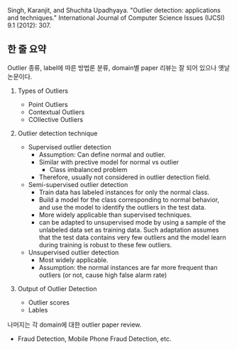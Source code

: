 <Paper review: Outlier Detection: Applications And Techniques >

Singh, Karanjit, and Shuchita Upadhyaya. "Outlier detection: applications and techniques." International Journal of Computer Science Issues (IJCSI) 9.1 (2012): 307.

## 한 줄 요약
Outlier 종류, label에 따른 방법론 분류, domain별 paper 리뷰는 잘 되어 있으나 옛날 논문이다.

1. Types of Outliers
   - Point Outliers
   - Contextual Outliers
   - COllective Outliers

2. Outlier detection technique
   - Supervised outlier detection
     - Assumption: Can define normal and outlier.
     - Similar with prective model for normal vs outlier 
       - Class imbalanced problem
     - Therefore, usually not considered in outlier detection field.
   - Semi-supervised outlier detection
     - Train data has labeled instances for only the normal class.
     - Build a model for the class corresponding to normal behavior, and use the model to identify the outliers in the test data.
     - More widely applicable than supervised techniques.
     - can be adapted to unsupervised mode by using a sample of the unlabeled data set as training data. Such adaptation assumes that the test data contains very few outliers and the model learn during training is robust to these few outliers.
   - Unsupervised outlier detection
     - Most widely applicable.
     - Assumption: the normal instances are far more frequent than outliers (or not, cause high false alarm rate)
3. Output of Outlier Detection
   - Outlier scores
   - Lables

나머지는 각 domain에 대한 outlier paper review.
   - Fraud Detection, Mobile Phone Fraud Detection, etc.

